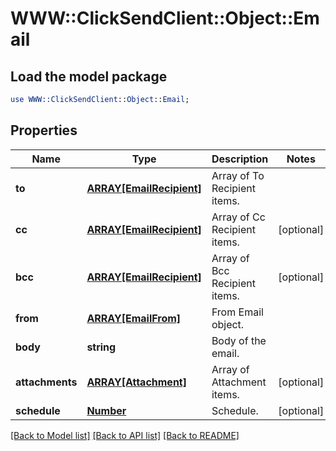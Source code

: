 # WWW::ClickSendClient::Object::Email

## Load the model package
```perl
use WWW::ClickSendClient::Object::Email;
```

## Properties
Name | Type | Description | Notes
------------ | ------------- | ------------- | -------------
**to** | [**ARRAY[EmailRecipient]**](EmailRecipient.md) | Array of To Recipient items. | 
**cc** | [**ARRAY[EmailRecipient]**](EmailRecipient.md) | Array of Cc Recipient items. | [optional] 
**bcc** | [**ARRAY[EmailRecipient]**](EmailRecipient.md) | Array of Bcc Recipient items. | [optional] 
**from** | [**ARRAY[EmailFrom]**](EmailFrom.md) | From Email object. | 
**body** | **string** | Body of the email. | 
**attachments** | [**ARRAY[Attachment]**](Attachment.md) | Array of Attachment items. | [optional] 
**schedule** | [**Number**](Number.md) | Schedule. | [optional] 

[[Back to Model list]](../README.md#documentation-for-models) [[Back to API list]](../README.md#documentation-for-api-endpoints) [[Back to README]](../README.md)


